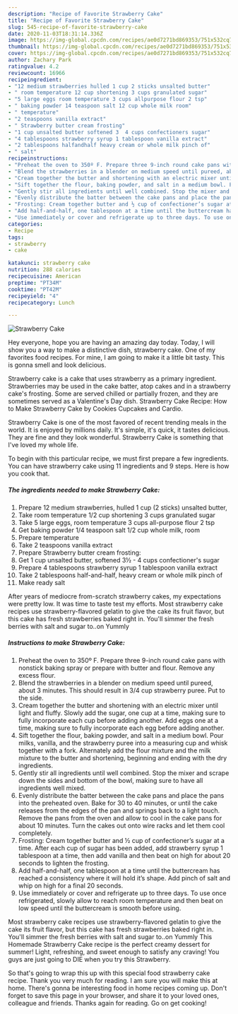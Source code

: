 ```yaml
---
description: "Recipe of Favorite Strawberry Cake"
title: "Recipe of Favorite Strawberry Cake"
slug: 545-recipe-of-favorite-strawberry-cake
date: 2020-11-03T18:31:14.336Z
image: https://img-global.cpcdn.com/recipes/ae0d7271bd869353/751x532cq70/strawberry-cake-recipe-main-photo.jpg
thumbnail: https://img-global.cpcdn.com/recipes/ae0d7271bd869353/751x532cq70/strawberry-cake-recipe-main-photo.jpg
cover: https://img-global.cpcdn.com/recipes/ae0d7271bd869353/751x532cq70/strawberry-cake-recipe-main-photo.jpg
author: Zachary Park
ratingvalue: 4.2
reviewcount: 16966
recipeingredient:
- "12 medium strawberries hulled 1 cup 2 sticks unsalted butter"
- " room temperature 12 cup shortening 3 cups granulated sugar"
- "5 large eggs room temperature 3 cups allpurpose flour 2 tsp"
- " baking powder 14 teaspoon salt 12 cup whole milk room"
- " temperature"
- "2 teaspoons vanilla extract"
- " Strawberry butter cream frosting"
- "1 cup unsalted butter softened 3  4 cups confectioners sugar"
- "4 tablespoons strawberry syrup 1 tablespoon vanilla extract"
- "2 tablespoons halfandhalf heavy cream or whole milk pinch of"
- " salt"
recipeinstructions:
- "Preheat the oven to 350º F. Prepare three 9-inch round cake pans with nonstick baking spray or prepare with butter and flour. Remove any excess flour."
- "Blend the strawberries in a blender on medium speed until pureed, about 3 minutes. This should result in 3/4 cup strawberry puree. Put to the side."
- "Cream together the butter and shortening with an electric mixer until light and fluffy. Slowly add the sugar, one cup at a time, making sure to fully incorporate each cup before adding another. Add eggs one at a time, making sure to fully incorporate each egg before adding another."
- "Sift together the flour, baking powder, and salt in a medium bowl. Pour milks, vanilla, and the strawberry puree into a measuring cup and whisk together with a fork. Alternately add the flour mixture and the milk mixture to the butter and shortening, beginning and ending with the dry ingredients."
- "Gently stir all ingredients until well combined. Stop the mixer and scrape down the sides and bottom of the bowl, making sure to have all ingredients well mixed."
- "Evenly distribute the batter between the cake pans and place the pans into the preheated oven. Bake for 30 to 40 minutes, or until the cake releases from the edges of the pan and springs back to a light touch. Remove the pans from the oven and allow to cool in the cake pans for about 10 minutes. Turn the cakes out onto wire racks and let them cool completely."
- "Frosting: Cream together butter and ½ cup of confectioner’s sugar at a time. After each cup of sugar has been added, add strawberry syrup 1 tablespoon at a time, then add vanilla and then beat on high for about 20 seconds to lighten the frosting."
- "Add half-and-half, one tablespoon at a time until the buttercream has reached a consistency where it will hold it’s shape. Add pinch of salt and whip on high for a final 20 seconds."
- "Use immediately or cover and refrigerate up to three days. To use once refrigerated, slowly allow to reach room temperature and then beat on low speed until the buttercream is smooth before using."
categories:
- Recipe
tags:
- strawberry
- cake

katakunci: strawberry cake 
nutrition: 288 calories
recipecuisine: American
preptime: "PT34M"
cooktime: "PT42M"
recipeyield: "4"
recipecategory: Lunch

---
```



![Strawberry Cake](https://img-global.cpcdn.com/recipes/ae0d7271bd869353/751x532cq70/strawberry-cake-recipe-main-photo.jpg)

Hey everyone, hope you are having an amazing day today. Today, I will show you a way to make a distinctive dish, strawberry cake. One of my favorites food recipes. For mine, I am going to make it a little bit tasty. This is gonna smell and look delicious.

Strawberry cake is a cake that uses strawberry as a primary ingredient. Strawberries may be used in the cake batter, atop cakes and in a strawberry cake&#39;s frosting. Some are served chilled or partially frozen, and they are sometimes served as a Valentine&#39;s Day dish. Strawberry Cake Recipe: How to Make Strawberry Cake by Cookies Cupcakes and Cardio.

Strawberry Cake is one of the most favored of recent trending meals in the world. It is enjoyed by millions daily. It's simple, it's quick, it tastes delicious. They are fine and they look wonderful. Strawberry Cake is something that I've loved my whole life.


To begin with this particular recipe, we must first prepare a few ingredients. You can have strawberry cake using 11 ingredients and 9 steps. Here is how you cook that.

<!--inarticleads1-->

##### The ingredients needed to make Strawberry Cake:

1. Prepare 12 medium strawberries, hulled 1 cup (2 sticks) unsalted butter,
1. Take  room temperature 1/2 cup shortening 3 cups granulated sugar
1. Take 5 large eggs, room temperature 3 cups all-purpose flour 2 tsp
1. Get  baking powder 1/4 teaspoon salt 1/2 cup whole milk, room
1. Prepare  temperature
1. Take 2 teaspoons vanilla extract
1. Prepare  Strawberry butter cream frosting:
1. Get 1 cup unsalted butter, softened 3½ - 4 cups confectioner&#39;s sugar
1. Prepare 4 tablespoons strawberry syrup 1 tablespoon vanilla extract
1. Take 2 tablespoons half-and-half, heavy cream or whole milk pinch of
1. Make ready  salt


After years of mediocre from-scratch strawberry cakes, my expectations were pretty low. It was time to taste test my efforts. Most strawberry cake recipes use strawberry-flavored gelatin to give the cake its fruit flavor, but this cake has fresh strawberries baked right in. You&#39;ll simmer the fresh berries with salt and sugar to..on Yummly 

<!--inarticleads2-->

##### Instructions to make Strawberry Cake:

1. Preheat the oven to 350º F. Prepare three 9-inch round cake pans with nonstick baking spray or prepare with butter and flour. Remove any excess flour.
1. Blend the strawberries in a blender on medium speed until pureed, about 3 minutes. This should result in 3/4 cup strawberry puree. Put to the side.
1. Cream together the butter and shortening with an electric mixer until light and fluffy. Slowly add the sugar, one cup at a time, making sure to fully incorporate each cup before adding another. Add eggs one at a time, making sure to fully incorporate each egg before adding another.
1. Sift together the flour, baking powder, and salt in a medium bowl. Pour milks, vanilla, and the strawberry puree into a measuring cup and whisk together with a fork. Alternately add the flour mixture and the milk mixture to the butter and shortening, beginning and ending with the dry ingredients.
1. Gently stir all ingredients until well combined. Stop the mixer and scrape down the sides and bottom of the bowl, making sure to have all ingredients well mixed.
1. Evenly distribute the batter between the cake pans and place the pans into the preheated oven. Bake for 30 to 40 minutes, or until the cake releases from the edges of the pan and springs back to a light touch. Remove the pans from the oven and allow to cool in the cake pans for about 10 minutes. Turn the cakes out onto wire racks and let them cool completely.
1. Frosting: Cream together butter and ½ cup of confectioner’s sugar at a time. After each cup of sugar has been added, add strawberry syrup 1 tablespoon at a time, then add vanilla and then beat on high for about 20 seconds to lighten the frosting.
1. Add half-and-half, one tablespoon at a time until the buttercream has reached a consistency where it will hold it’s shape. Add pinch of salt and whip on high for a final 20 seconds.
1. Use immediately or cover and refrigerate up to three days. To use once refrigerated, slowly allow to reach room temperature and then beat on low speed until the buttercream is smooth before using.


Most strawberry cake recipes use strawberry-flavored gelatin to give the cake its fruit flavor, but this cake has fresh strawberries baked right in. You&#39;ll simmer the fresh berries with salt and sugar to..on Yummly This Homemade Strawberry Cake recipe is the perfect creamy dessert for summer! Light, refreshing, and sweet enough to satisfy any craving! You guys are just going to DIE when you try this Strawberry. 

So that's going to wrap this up with this special food strawberry cake recipe. Thank you very much for reading. I am sure you will make this at home. There's gonna be interesting food in home recipes coming up. Don't forget to save this page in your browser, and share it to your loved ones, colleague and friends. Thanks again for reading. Go on get cooking!

